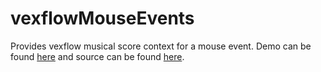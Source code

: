 # vexflowMouseEvents

Provides vexflow musical score context for a mouse event.  Demo can be found [here](https://gdicristofaro.github.io/vexFlowMouseEvents/) and source can be found [here](module/src/index.js).
